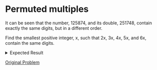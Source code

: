 # Permuted multiples

It can be seen that the number, 125874, and its double, 251748, contain exactly the same digits, but in a different order.

Find the smallest positive integer, x, such that 2x, 3x, 4x, 5x, and 6x, contain the same digits.

<details> 
<summary>Expected Result</summary>
```
142857
```
</details>

[Original Problem](https://projecteuler.net/problem=52)

